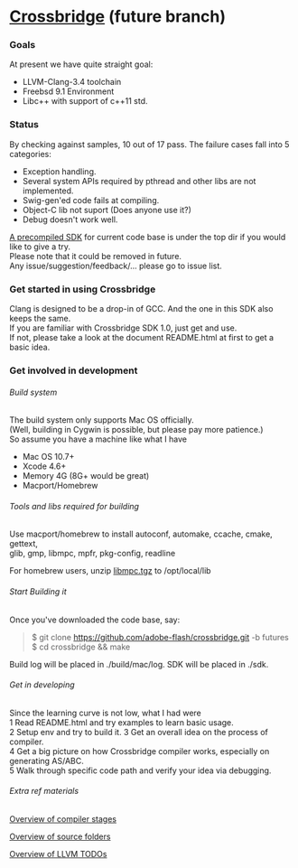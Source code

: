 # [Crossbridge](www.crossbridge.io) (future branch)

### Goals 
At present we have quite straight goal:

* LLVM-Clang-3.4 toolchain 
* Freebsd 9.1 Environment
* Libc++ with support of c++11 std.

### Status
By checking against samples, 10 out of 17 pass.
The failure cases fall into 5 categories:

* Exception handling.
* Several system APIs required by pthread and other libs are not implemented.
* Swig-gen'ed code fails at compiling.
* Object-C lib not suport (Does anyone use it?) 
* Debug doesn't work well.

[A precompiled SDK](https://github.com/adobe-flash/crossbridge/blob/futures/Crossbridge_1.1.0.devbuild.dmg) for current code base is under the top dir if you would like to give a try.   
Please note that it could be removed in future.  
Any issue/suggestion/feedback/... please go to issue list.

### Get started in using Crossbridge
Clang is designed to be a drop-in of GCC. And the one in this SDK also keeps the same.  
If you are familiar with Crossbridge SDK 1.0, just get and use.  
If not, please take a look at the document README.html at first to get a basic idea.

### Get involved in development

###### Build system  
The build system only supports Mac OS officially.  
(Well, building in Cygwin is possible, but please pay more patience.)  
So assume you have a machine like what I have 

* Mac OS 10.7+
* Xcode 4.6+ 
* Memory 4G (8G+ would be great)
* Macport/Homebrew

###### Tools and libs required for building  
Use macport/homebrew to install autoconf, automake, ccache, cmake, gettext,  
 glib, gmp, libmpc, mpfr, pkg-config, readline

For homebrew users, unzip [libmpc.tgz](https://github.com/adobe-flash/crossbridge/blob/futures/libmpc.tgz) to /opt/local/lib

###### Start Building it  
Once you've downloaded the code base, say:  
> $ git clone https://github.com/adobe-flash/crossbridge.git -b futures  
> $ cd crossbridge && make

Build log will be placed in ./build/mac/log. 
SDK will be placed in ./sdk.  

###### Get in developing  
Since the learning curve is not low, what I had were  
1 Read README.html and try examples to learn basic usage.  
2 Setup env and try to build it.
3 Get an overall idea on the process of compiler.  
4 Get a big picture on how Crossbridge compiler works, especially on generating AS/ABC.  
5 Walk through specific code path and verify your idea via debugging.  

###### Extra ref materials  

[Overview of compiler stages](COMPILER.md)

[Overview of source folders](DEVGUIDE.md)

[Overview of LLVM TODOs](LLVM_UPGRADE.md)
